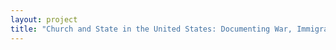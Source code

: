 ```yaml
--- 
layout: project 
title: "Church and State in the United States: Documenting War, Immigration Reform, and Civil Rights from 1859 to 1980" 
---
```



